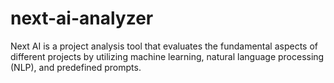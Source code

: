 # next-ai-analyzer
Next AI is a project analysis tool that evaluates the fundamental aspects of different projects by utilizing machine learning, natural language processing (NLP), and predefined prompts. 

